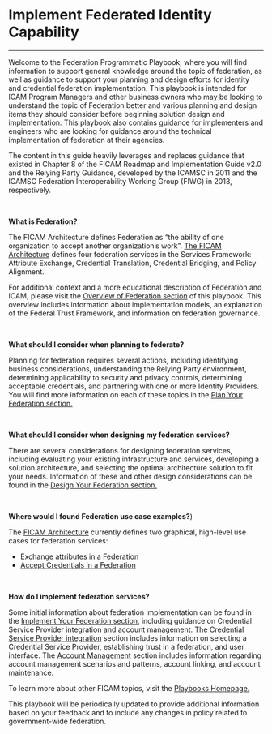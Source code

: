 # Implement Federated Identity Capability
----------------------------------------------------------------

Welcome to the Federation Programmatic Playbook, where you will find information to support general knowledge around the topic of federation, as well as guidance to support your planning and design efforts for identity and credential federation implementation. This playbook is intended for ICAM Program Managers and other business owners who may be looking to understand the topic of Federation better and various planning and design items they should consider before beginning solution design and implementation. This playbook also contains guidance for implementers and engineers who are looking for guidance around the technical implementation of federation at their agencies.

The content in this guide heavily leverages and replaces guidance that existed in Chapter 8 of the FICAM Roadmap and Implementation Guide v2.0 and the Relying Party Guidance, developed by the ICAMSC in 2011 and the ICAMSC Federation Interoperability Working Group (FIWG) in 2013, respectively. 
 
<br>
 
**What is Federation?**
<br>

The FICAM Architecture defines Federation as “the ability of one organization to accept another organization’s work”. [The FICAM Architecture](http://gsa.github.io/ficam-arch/services/federation/) defines four federation services in the Services Framework: Attribute Exchange, Credential Translation, Credential Bridging, and Policy Alignment. 

For additional context and a more educational description of Federation and ICAM, please visit the [Overview of Federation section](../federation/overview/index/) of this playbook. This overview includes information about implementation models, an explanation of the Federal Trust Framework, and information on federation governance. 

<br>

**What should I consider when planning to federate?**
<br>

Planning for federation requires several actions, including identifying business considerations, understanding the Relying Party environment, determining applicability to security and privacy controls, determining acceptable credentials, and partnering with one or more Identity Providers. You will find more information on each of these topics in the [Plan Your Federation section.](../federation/plan/index/)

<br>

**What should I consider when designing my federation services?**
<br>

There are several considerations for designing federation services, including evaluating your existing infrastructure and services, developing a solution architecture, and selecting the optimal architecture solution to fit your needs. Information of these and other design considerations can be found in the [Design Your Federation section.](../federation/design/index/)

<br>

**Where would I found Federation use case examples?**)
<br>

The [FICAM Architecture](http:///gsa.github.io/ficam-arch/services/federation/) currently defines two graphical, high-level use cases for federation services:
<br>

* [Exchange attributes in a Federation](http://gsa.github.io/ficam-arch/usecases/41_federate_exchange_attributes/) 
* [Accept Credentials in a Federation](http://gsa.github.io/ficam-arch/usecases/42_federate_accept/)

<br>

**How do I implement federation services?**
<br>

Some initial information about federation implementation can be found in the [Implement Your Federation section](../federation/implement/index/), including guidance on Credential Service Provider integration and account management. [The Credential Service Provider integration](../federation/implement/1_csp-integrate/) section includes information on selecting a Credential Service Provider, establishing trust in a federation, and user interface. The [Account Management](../federation/implement/2_acct-mgmt/) section includes information regarding account management scenarios and patterns, account linking, and account maintenance. 

To learn more about other FICAM topics, visit the [Playbooks Homepage.](https://bnbuckler.github.io/ficam-guides/)

This playbook will be periodically updated to provide additional information based on your feedback and to include any changes in policy related to government-wide federation.









